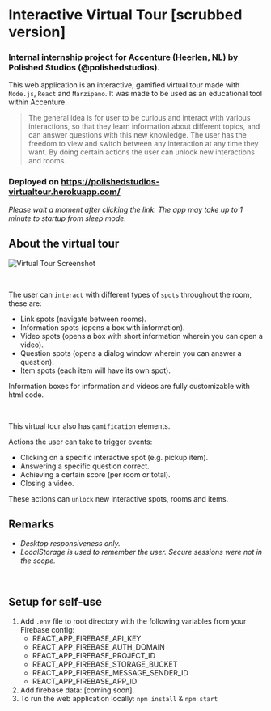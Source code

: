 # Interactive Virtual Tour  [scrubbed version]

### Internal internship project for Accenture (Heerlen, NL) by Polished Studios (@polishedstudios).

This web application is an interactive, gamified virtual tour made with `Node.js`, `React` and `Marzipano`. It was made to be used as an educational tool within Accenture. 

> The general idea is for user to be curious and interact with various interactions, so that they learn information about different topics, and can answer questions with this new knowledge. The user has the freedom to view and switch between any interaction at any time they want. By doing certain actions the user can unlock new interactions and rooms.

### Deployed on https://polishedstudios-virtualtour.herokuapp.com/
<i>Please wait a moment after clicking the link. The app may take up to 1 minute to startup from sleep mode.</i>

## About the virtual tour

![Virtual Tour Screenshot](https://i.imgur.com/pC1JoOz.png)

<br>

The user can `interact` with different types of `spots` throughout the room, these are:

- Link spots (navigate between rooms).
- Information spots (opens a box with information).
- Video spots (opens a box with short information wherein you can open a video).
- Question spots (opens a dialog window wherein you can answer a question).
- Item spots (each item will have its own spot).

Information boxes for information and videos are fully customizable with html code.

<br>

This virtual tour also has `gamification` elements.

Actions the user can take to trigger events:

- Clicking on a specific interactive spot (e.g. pickup item).
- Answering a specific question correct.
- Achieving a certain score (per room or total).
- Closing a video.

These actions can `unlock` new interactive spots, rooms and items.

## Remarks
- <i>Desktop responsiveness only.</i>
- <i>LocalStorage is used to remember the user. Secure sessions were not in the scope.</i>
<br>

## Setup for self-use
1. Add `.env` file to root directory with the following variables from your Firebase config:
    - REACT_APP_FIREBASE_API_KEY
    - REACT_APP_FIREBASE_AUTH_DOMAIN
    - REACT_APP_FIREBASE_PROJECT_ID
    - REACT_APP_FIREBASE_STORAGE_BUCKET
    - REACT_APP_FIREBASE_MESSAGE_SENDER_ID
    - REACT_APP_FIREBASE_APP_ID
2. Add firebase data: [coming soon].
3. To run the web application locally: `npm install` & `npm start`
